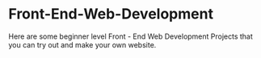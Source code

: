 # Front-End-Web-Development
Here are some beginner level Front - End Web Development Projects that you can try out and make your own website.
